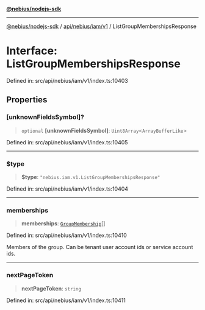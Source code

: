[**@nebius/nodejs-sdk**](../../../../../README.md)

---

[@nebius/nodejs-sdk](../../../../../README.md) / [api/nebius/iam/v1](../README.md) / ListGroupMembershipsResponse

# Interface: ListGroupMembershipsResponse

Defined in: src/api/nebius/iam/v1/index.ts:10403

## Properties

### \[unknownFieldsSymbol\]?

> `optional` **\[unknownFieldsSymbol\]**: `Uint8Array`\<`ArrayBufferLike`\>

Defined in: src/api/nebius/iam/v1/index.ts:10405

---

### $type

> **$type**: `"nebius.iam.v1.ListGroupMembershipsResponse"`

Defined in: src/api/nebius/iam/v1/index.ts:10404

---

### memberships

> **memberships**: [`GroupMembership`](GroupMembership.md)[]

Defined in: src/api/nebius/iam/v1/index.ts:10410

Members of the group. Can be tenant user account ids or service account ids.

---

### nextPageToken

> **nextPageToken**: `string`

Defined in: src/api/nebius/iam/v1/index.ts:10411
